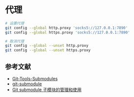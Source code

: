 # 代理

```bash
# 设置代理
git config --global http.proxy 'socks5://127.0.0.1:7890'
git config --global https.proxy 'socks5://127.0.0.1:7890'

# 取消代理
git config --global --unset http.proxy
git config --global --unset https.proxy
```

## 参考文献

- [Git-Tools-Submodules](https://git-scm.com/book/en/v2/Git-Tools-Submodules)
- [git-submodule](https://www.atlassian.com/git/tutorials/git-submodule)
- [Git submodule 子模块的管理和使用](https://www.jianshu.com/p/9000cd49822c)
